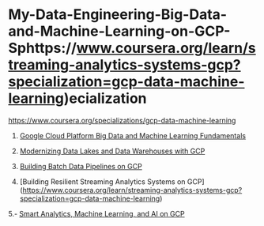 # My-Data-Engineering-Big-Data-and-Machine-Learning-on-GCP-Sphttps://www.coursera.org/learn/streaming-analytics-systems-gcp?specialization=gcp-data-machine-learning)ecialization

https://www.coursera.org/specializations/gcp-data-machine-learning

1. [Google Cloud Platform Big Data and Machine Learning Fundamentals](https://www.coursera.org/learn/gcp-big-data-ml-fundamentals?specialization=gcp-data-machine-learning)

2. [Modernizing Data Lakes and Data Warehouses with GCP](https://www.coursera.org/learn/data-lakes-data-warehouses-gcp?specialization=gcp-data-machine-learning)

3. [Building Batch Data Pipelines on GCP](https://www.coursera.org/learn/batch-data-pipelines-gcp?specialization=gcp-data-machine-learning)

4. [Building Resilient Streaming Analytics Systems on GCP] (https://www.coursera.org/learn/streaming-analytics-systems-gcp?specialization=gcp-data-machine-learning)

5.- [Smart Analytics, Machine Learning, and AI on GCP](https://www.coursera.org/learn/smart-analytics-machine-learning-ai-gcp?specialization=gcp-data-machine-learning)
